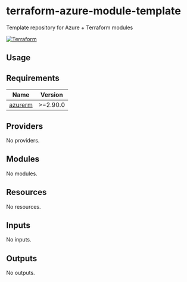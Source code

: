 # terraform-azure-module-template
Template repository for Azure + Terraform modules 

[![Terraform](https://github.com/sjovang/terraform-azure-module-template/actions/workflows/terraform.yml/badge.svg)](https://github.com/sjovang/terraform-azure-module-template/actions/workflows/terraform.yml)

## Usage

<!-- BEGIN_TF_DOCS -->
## Requirements

| Name | Version |
|------|---------|
| <a name="requirement_azurerm"></a> [azurerm](#requirement\_azurerm) | >=2.90.0 |

## Providers

No providers.

## Modules

No modules.

## Resources

No resources.

## Inputs

No inputs.

## Outputs

No outputs.
<!-- END_TF_DOCS -->
